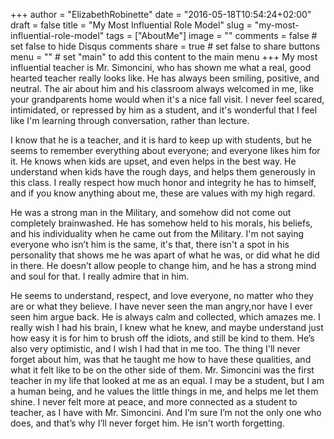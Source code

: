 +++
author = "ElizabethRobinette"
date = "2016-05-18T10:54:24+02:00"
draft = false
title = "My Most Influential Role Model"
slug = "my-most-influential-role-model"
tags = ["AboutMe"]
image = ""
comments = false     # set false to hide Disqus comments
share = true        # set false to share buttons
menu = ""           # set "main" to add this content to the main menu
+++
My most influential teacher is Mr. Simoncini, who has shown me what a real, good hearted teacher really looks like. He has always been smiling, positive, and neutral. The air about him and his classroom always welcomed in me, like your grandparents home would when it's a nice fall visit. I never feel scared, intimidated, or repressed by him as a student, and it's wonderful that I feel like I'm learning through conversation, rather than lecture.

I know that he is a teacher, and it is hard to keep up with students, but he seems to remember everything about everyone; and everyone likes him for it. He knows when kids are upset, and even helps in the best way. He understand when kids have the rough days, and helps them generously in this class. I really respect how much honor and integrity he has to himself, and if you know anything about me, these are values with my high regard.

He was a strong man in the Military, and somehow did not come out completely brainwashed. He has somehow held to his morals, his beliefs, and his individuality when he came out from the Military. I'm not saying everyone who isn’t him is the same, it's that, there isn't a spot in his personality that shows me he was apart of what he was, or did what he did in there. He doesn’t allow people to change him, and he has a strong mind and soul for that. I really admire that in him.

He seems to understand, respect, and love everyone, no matter who they are or what they believe. I have never seen the man angry,nor have I ever seen him argue back. He is always calm and collected, which amazes me. I really wish I had his brain, I knew what he knew, and maybe understand just how easy it is for him to brush off the idiots, and still be kind to them. He’s also very optimistic, and I wish I had that in me too. The thing I'll never forget about him, was that he taught me how to have these qualities, and what it felt like to be on the other side of them. Mr. Simoncini was the first teacher in my life that looked at me as an equal. I may be a student, but I am a human being, and he values the little things in me, and helps me let them shine. I never felt more at peace, and more connected  as a student to teacher, as I have with Mr. Simoncini. And I’m sure I’m not the only one who does, and that’s why I’ll never forget him.
He isn't worth forgetting.
